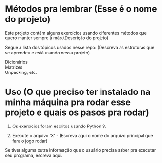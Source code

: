 # Métodos pra lembrar (Esse é o nome do projeto)

Este projeto contém alguns exercícios usando diferentes métodos que quero manter sempre à mão.(Descrição do projeto)

Segue a lista dos tópicos usados nesse repo: (Descreva as estruturas que vc aprendeu e está usando nessa projeto)

Dicionários\
Matrizes\
Unpacking, etc.

# Uso (O que preciso ter instalado na minha máquina pra rodar esse projeto e quais os pasos pra rodar)

1. Os exercícios foram escritos usando Python 3.

2. Execute o arquivo 'X' - (Escreva aqui o nome do arquivo principal que fara o jogo rodar)

Se tiver alguma outra informação que o usuário precisa saber pra executar seu programa, escreva aqui.

